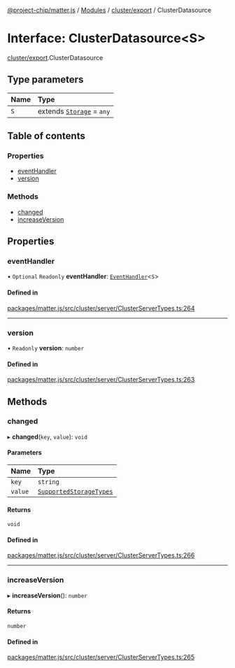 [@project-chip/matter.js](../README.md) / [Modules](../modules.md) / [cluster/export](../modules/cluster_export.md) / ClusterDatasource

# Interface: ClusterDatasource\<S\>

[cluster/export](../modules/cluster_export.md).ClusterDatasource

## Type parameters

| Name | Type |
| :------ | :------ |
| `S` | extends [`Storage`](storage_export.Storage.md) = `any` |

## Table of contents

### Properties

- [eventHandler](cluster_export.ClusterDatasource-1.md#eventhandler)
- [version](cluster_export.ClusterDatasource-1.md#version)

### Methods

- [changed](cluster_export.ClusterDatasource-1.md#changed)
- [increaseVersion](cluster_export.ClusterDatasource-1.md#increaseversion)

## Properties

### eventHandler

• `Optional` `Readonly` **eventHandler**: [`EventHandler`](../classes/protocol_interaction_export.EventHandler.md)\<`S`\>

#### Defined in

[packages/matter.js/src/cluster/server/ClusterServerTypes.ts:264](https://github.com/project-chip/matter.js/blob/6d3b6a5d957d88a9231d6ecab4bb41f8133112be/packages/matter.js/src/cluster/server/ClusterServerTypes.ts#L264)

___

### version

• `Readonly` **version**: `number`

#### Defined in

[packages/matter.js/src/cluster/server/ClusterServerTypes.ts:263](https://github.com/project-chip/matter.js/blob/6d3b6a5d957d88a9231d6ecab4bb41f8133112be/packages/matter.js/src/cluster/server/ClusterServerTypes.ts#L263)

## Methods

### changed

▸ **changed**(`key`, `value`): `void`

#### Parameters

| Name | Type |
| :------ | :------ |
| `key` | `string` |
| `value` | [`SupportedStorageTypes`](../modules/storage_export.md#supportedstoragetypes) |

#### Returns

`void`

#### Defined in

[packages/matter.js/src/cluster/server/ClusterServerTypes.ts:266](https://github.com/project-chip/matter.js/blob/6d3b6a5d957d88a9231d6ecab4bb41f8133112be/packages/matter.js/src/cluster/server/ClusterServerTypes.ts#L266)

___

### increaseVersion

▸ **increaseVersion**(): `number`

#### Returns

`number`

#### Defined in

[packages/matter.js/src/cluster/server/ClusterServerTypes.ts:265](https://github.com/project-chip/matter.js/blob/6d3b6a5d957d88a9231d6ecab4bb41f8133112be/packages/matter.js/src/cluster/server/ClusterServerTypes.ts#L265)
